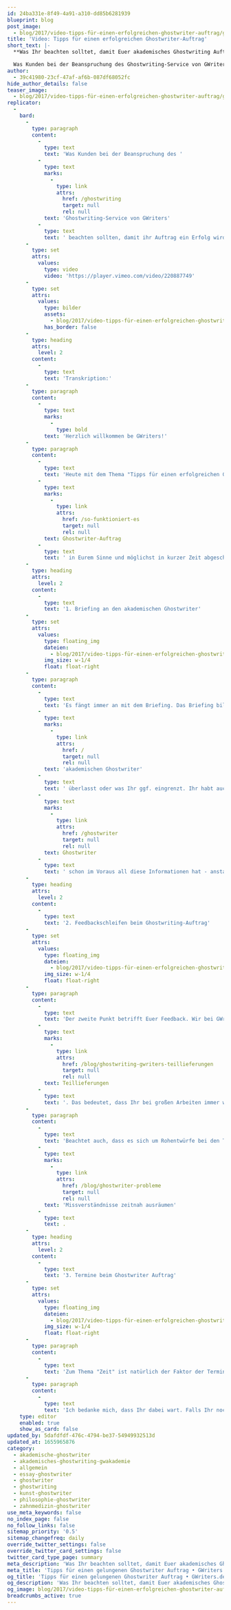 ```yaml
---
id: 24ba331e-8f49-4a91-a310-dd85b6281939
blueprint: blog
post_image:
  - blog/2017/video-tipps-für-einen-erfolgreichen-ghostwriter-auftrag/ghostwriter-auftrag.png
title: 'Video: Tipps für einen erfolgreichen Ghostwriter-Auftrag'
short_text: |-
  **Was Ihr beachten solltet, damit Euer akademisches Ghostwriting Auftrag bei GWriters erfolgreich wird, erklärt Euch GWriters-Gründer Marcel Kopper.**

  Was Kunden bei der Beanspruchung des Ghostwriting-Service von GWriters beachten sollten, damit ihr Auftrag ein Erfolg wird. - Erklärt vom GWriters-Gründer Marcel Kopper...
author:
  - 39c41980-23cf-47af-af6b-087df68052fc
hide_author_details: false
teaser_image:
  - blog/2017/video-tipps-für-einen-erfolgreichen-ghostwriter-auftrag/ghostwriter-auftrag.png
replicator:
  -
    bard:
      -
        type: paragraph
        content:
          -
            type: text
            text: 'Was Kunden bei der Beanspruchung des '
          -
            type: text
            marks:
              -
                type: link
                attrs:
                  href: /ghostwriting
                  target: null
                  rel: null
            text: 'Ghostwriting-Service von GWriters'
          -
            type: text
            text: ' beachten sollten, damit ihr Auftrag ein Erfolg wird. - Erklärt vom GWriters-Gründer Marcel Kopper.'
      -
        type: set
        attrs:
          values:
            type: video
            video: 'https://player.vimeo.com/video/220887749'
      -
        type: set
        attrs:
          values:
            type: bilder
            assets:
              - blog/2017/video-tipps-für-einen-erfolgreichen-ghostwriter-auftrag/tipps-gelungener-ghostwriter.png
            has_border: false
      -
        type: heading
        attrs:
          level: 2
        content:
          -
            type: text
            text: 'Transkription:'
      -
        type: paragraph
        content:
          -
            type: text
            marks:
              -
                type: bold
            text: 'Herzlich willkommen be GWriters!'
      -
        type: paragraph
        content:
          -
            type: text
            text: 'Heute mit dem Thema "Tipps für einen erfolgreichen Ghostwriter-Auftrag". In diesem Video wollen wir uns einmal anschauen, welche Faktoren Ihr maßgeblich beeinflussen könnt, damit ein '
          -
            type: text
            marks:
              -
                type: link
                attrs:
                  href: /so-funktioniert-es
                  target: null
                  rel: null
            text: Ghostwriter-Auftrag
          -
            type: text
            text: ' in Eurem Sinne und möglichst in kurzer Zeit abgeschlossen wird.'
      -
        type: heading
        attrs:
          level: 2
        content:
          -
            type: text
            text: '1. Briefing an den akademischen Ghostwriter'
      -
        type: set
        attrs:
          values:
            type: floating_img
            dateien:
              - blog/2017/video-tipps-für-einen-erfolgreichen-ghostwriter-auftrag/briefing-akademischer-Ghostwriter.png
            img_size: w-1/4
            float: float-right
      -
        type: paragraph
        content:
          -
            type: text
            text: 'Es fängt immer an mit dem Briefing. Das Briefing bildet die Grundlage der kompletten Ghostwriter-Arbeit. Das Briefing sollte von Euch erstellt und natürlich möglichst genau erstellt sein. Ihr entscheidet darin, wie viel Entscheidungsfreiheit und Entscheidungsgewalt Ihr dem '
          -
            type: text
            marks:
              -
                type: link
                attrs:
                  href: /
                  target: null
                  rel: null
            text: 'akademischen Ghostwriter'
          -
            type: text
            text: ' überlasst oder was Ihr ggf. eingrenzt. Ihr habt auch die Möglichkeit Literatur anzugeben, die auf jeden Fall benutzt werden soll. Ihr habt die Möglichkeit Themenschwerpunkte zu setzen und anzugeben, die bearbeitet werden sollen. Und Ihr habt auch die Möglichkeit, bereits Eure Formatvorgaben mitzuschicken. Es ist natürlich immer einfacher, wenn ein '
          -
            type: text
            marks:
              -
                type: link
                attrs:
                  href: /ghostwriter
                  target: null
                  rel: null
            text: Ghostwriter
          -
            type: text
            text: ' schon im Voraus all diese Informationen hat - anstatt dass er sie Stück für Stück im Laufe der Bearbeitung bekommt. So erspart man sich viel Zeit durch ggf. umschreiben, umstrukturieren oder auch umstellen des Formates, wenn man es denn am Anfang schon richtig hat.'
      -
        type: heading
        attrs:
          level: 2
        content:
          -
            type: text
            text: '2. Feedbackschleifen beim Ghostwriting-Auftrag'
      -
        type: set
        attrs:
          values:
            type: floating_img
            dateien:
              - blog/2017/video-tipps-für-einen-erfolgreichen-ghostwriter-auftrag/feedback-ghostwriter.png
            img_size: w-1/4
            float: float-right
      -
        type: paragraph
        content:
          -
            type: text
            text: 'Der zweite Punkt betrifft Euer Feedback. Wir bei GWriters arbeiten mit '
          -
            type: text
            marks:
              -
                type: link
                attrs:
                  href: /blog/ghostwriting-gwriters-teillieferungen
                  target: null
                  rel: null
            text: Teillieferungen
          -
            type: text
            text: '. Das bedeutet, dass Ihr bei großen Arbeiten immer wieder einen Teil der Rohfassung oder der Arbeitsversion zugeschickt bekommt und somit einen Einblick in den laufenden Arbeitsprozess habt. Ihr habt so die Möglichkeit, auch in die Arbeit aktiv mit einzugreifen. Ihr könnt ein Feedback zu jeder Teillieferung geben. Bei uns intern nennen wir das die sog. "Feedback- oder Korrekturschleifen" - und könnt somit auch Euer Feedback einarbeiten lassen. Nutzt diese Korrekturschleifen bitte auch, denn sie sind für Euch kostenlos und tragen zum Erfolg Eures akademischen Ghostwriter-Auftrages bei. Holt Euch auch evtl. die Meinung einer dritten Person ein. Sicherlich kennt Ihr auch jemanden, der etwas tiefer mit in Eurem Thema steckt und der Euch dort konstruktiv beraten kann oder Feedback zu der einen oder anderen Teillieferung geben kann. Nutzt dieses Feedback und gebt es an Euren Ghostwriter/an Euren Projektbetreuer bei GWriters weiter.'
      -
        type: paragraph
        content:
          -
            type: text
            text: 'Beachtet auch, dass es sich um Rohentwürfe bei den Teillieferungen handelt. D.h. es kann sich schon mal der eine oder andere Rechtschreibfehler einschleichen, der allerdings im finalen Schritt - bei der Überprüfung durch das 4-Augen Prinzip (bei dem finalen Lektorat) sowieso ausgebessert wird. Versteift Euch also vielleicht nicht auf zu kleine Details und zu kleine Fehler, sondern betrachtet das Ganze eher inhaltlich und gebt konstruktives Feedback wo ein Ghostwriter nicht erst jede einzelne Anmerkung und jeden einzelnen Kommentar aussortieren muss, sondern auf einen Blick auch sieht worum es Euch exakt geht. Nutzt zu diesem Zweck, falls Ihr Euch unsicher seid, vielleicht auch die Telefonkonferenz-Möglichkeit. Sprecht Euren Projektbetreuer an, ruft bei uns an und vereinbart mit diesem Projektbetreuer einen Termin zwischen Euch und Eurem Ghostwriter. Damit Ihr einfach anonym miteinander in Kontakt treten könnt - auf dem kurzen Dienstwege. Denn so lassen sich viele '
          -
            type: text
            marks:
              -
                type: link
                attrs:
                  href: /blog/ghostwriter-probleme
                  target: null
                  rel: null
            text: 'Missverständnisse zeitnah ausräumen'
          -
            type: text
            text: .
      -
        type: heading
        attrs:
          level: 2
        content:
          -
            type: text
            text: '3. Termine beim Ghostwriter Auftrag'
      -
        type: set
        attrs:
          values:
            type: floating_img
            dateien:
              - blog/2017/video-tipps-für-einen-erfolgreichen-ghostwriter-auftrag/Termin-ghostwriter.png
            img_size: w-1/4
            float: float-right
      -
        type: paragraph
        content:
          -
            type: text
            text: 'Zum Thema "Zeit" ist natürlich der Faktor der Termine ein ganz wichtiger Erfolgsfaktor für Eure Arbeit. Da ja auch für Euch die Termine i.d.R. sehr, sehr wichtig sind. Wir wissen das - viele Kunden kommen zu uns mit Zeitdruck. Gebt aber, falls die Zeit besteht/falls die Möglichkeit besteht, genügend Zeit für die Korrekturen - damit ein Ghostwriter die Korrekturen auch adäquat und ohne zu viel Zeitdruck umsetzen kann. Das Feedback, welches Ihr gebt, sollte natürlich auch zeitnah erfolgen. Denn es ist so: Wenn Ihr eine Teillieferung erhaltet, dann hört der akademische Ghostwriter nicht unbedingt so lange mit der Arbeit auf, bis Ihr Euch wieder meldet. Sondern er arbeitet natürlich weiter um die Fristen auch ordentlich einhalten zu können, die vorher besprochen waren. Dementsprechend: Gebt bitte zeitnah ein Feedback zu den Teillieferungen, damit dieses Feedback auch eingearbeitet werden kann. Und nicht, dass dieses Feedback erst im Nachhinein eingearbeitet wird und sich ggf. auf einen weiteren, bereits geschriebenen Teil, auswirkt - der dann komplett wieder umgeworfen wird. Somit stellt Ihr sicher, dass Ihr auch keine Zeit verliert, dass auch der Ghostwriter ungehindert weiter arbeiten kann. Und mit all diesen Faktoren, wenn Ihr diese beachtet, tragt Ihr maßgeblich zum Erfolg Eures eigenen Ghostwriter-Auftrages mit bei.'
      -
        type: paragraph
        content:
          -
            type: text
            text: 'Ich bedanke mich, dass Ihr dabei wart. Falls Ihr noch Fragen habt, ruft einfach bei uns an. Und ansonsten freue ich mich auch auf das nächste mal, wenn Ihr wieder zuschaut.'
    type: editor
    enabled: true
    show_as_card: false
updated_by: 5dafdfdf-476c-4794-be37-54949932513d
updated_at: 1655965876
category:
  - akademische-ghostwriter
  - akademisches-ghostwriting-gwakademie
  - allgemein
  - essay-ghostwriter
  - ghostwriter
  - ghostwriting
  - kunst-ghostwriter
  - philosophie-ghostwriter
  - zahnmedizin-ghostwriter
use_meta_keywords: false
no_index_page: false
no_follow_links: false
sitemap_priority: '0.5'
sitemap_changefreq: daily
override_twitter_settings: false
override_twitter_card_settings: false
twitter_card_type_page: summary
meta_description: 'Was Ihr beachten solltet, damit Euer akademisches Ghostwriting Auftrag bei GWriters erfolgreich wird, erklärt Euch GWriters-Gründer Marcel Kopper.'
meta_title: 'Tipps für einen gelungenen Ghostwriter Auftrag • GWriters.de'
og_title: 'Tipps für einen gelungenen Ghostwriter Auftrag • GWriters.de'
og_description: 'Was Ihr beachten solltet, damit Euer akademisches Ghostwriting Auftrag bei GWriters erfolgreich wird, erklärt Euch GWriters-Gründer Marcel Kopper.'
og_image: blog/2017/video-tipps-für-einen-erfolgreichen-ghostwriter-auftrag/ghostwriter-auftrag.png
breadcrumbs_active: true
---
```

